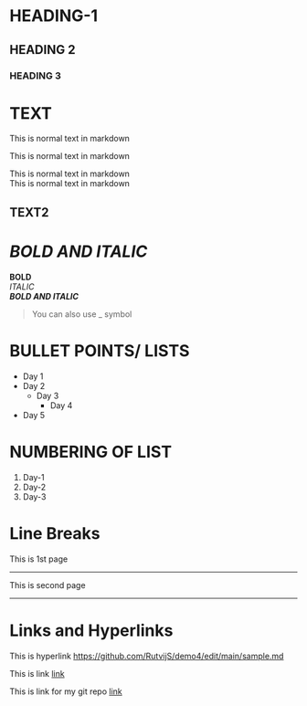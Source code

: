 # HEADING-1
## HEADING 2
### HEADING 3

# TEXT

This is normal text in markdown

This is normal text in markdown

This is normal text in markdown  
This is normal text in markdown
## TEXT2

# *BOLD AND ITALIC*

**BOLD**\
*ITALIC*\
***BOLD AND ITALIC***
>You can also use _ symbol

# BULLET POINTS/ LISTS
- Day 1
- Day 2
  - Day 3
    - Day 4
- Day 5

# NUMBERING OF LIST
1. Day-1
2. Day-2
  1. Day-3
# Line Breaks

This is 1st page
___
This is second page
****
# Links and Hyperlinks
This is hyperlink <https://github.com/RutvijS/demo4/edit/main/sample.md>

This is link [link](https://github.com/RutvijS/demo4/edit/main/sample.md)

[DemoRepo]:https://github.com/RutvijS/demo

This is link for my git repo [link][DemoRepo]

